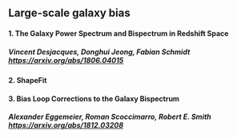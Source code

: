 ## Large-scale galaxy bias

#### 1. The Galaxy Power Spectrum and Bispectrum in Redshift Space 
##### Vincent Desjacques, Donghui Jeong, Fabian Schmidt https://arxiv.org/abs/1806.04015


#### 2. ShapeFit

#### 3. Bias Loop Corrections to the Galaxy Bispectrum
##### Alexander Eggemeier, Roman Scoccimarro, Robert E. Smith https://arxiv.org/abs/1812.03208


